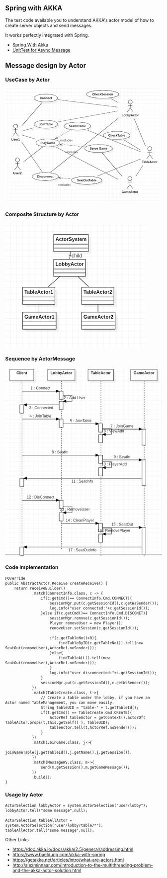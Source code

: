 
## Spring with AKKA

The test code available you to understand AKKA's actor model of how to create server objects and send messages.

It works perfectly integrated with Spring.

- [Spring With Akka](src/test/java/com/vgw/demo/gameweb/SpringAkkaIntegrationTest.java)
- [UnitTest for Async Message](src/test/java/com/vgw/demo/gameweb/actor)


## Message design by Actor

### UseCase by Actor

![image](doc/actordiagram.png)

### Composite Structure by Actor

![image2](doc/actor-composites.png)

### Sequence by ActorMessage

![image3](doc/actor-sequence.png)

### Code implementation
    @Override
    public AbstractActor.Receive createReceive() {
        return receiveBuilder()
                .match(ConnectInfo.class, c -> {
                    if(c.getCmd()== ConnectInfo.Cmd.CONNECT){
                        sessionMgr.put(c.getSessionId(),c.getWsSender());
                        log.info("user connected:"+c.getSessionId());
                    }else if(c.getCmd()== ConnectInfo.Cmd.DISCONET){
                        sessionMgr.remove(c.getSessionId());
                        Player removeUser = new Player();
                        removeUser.setSession(c.getSessionId());
     
                        if(c.getTableNo()>0){
                            findTableByID(c.getTableNo()).tell(new SeatOut(removeUser),ActorRef.noSender());
                        }else{
                            findTableALL().tell(new SeatOut(removeUser),ActorRef.noSender());
                        }
                        log.info("user disconnected:"+c.getSessionId());
                    }
                    sessionMgr.put(c.getSessionId(),c.getWsSender());
                })
                .match(TableCreate.class, t->{
                    // Create a table under the lobby, if you have an Actor named TableManagement, you can move easily.
                    String tableUID = "table-" + t.getTableId();
                    if(t.getCmd() == TableCreate.Cmd.CREATE){
                        ActorRef tableActor = getContext().actorOf( TableActor.props(t,this.getSelf() ), tableUID);
                        tableActor.tell(t,ActorRef.noSender());
                    }
                })
                .match(JoinGame.class, j->{
                    joinGameTable(j.getTableId(),j.getName(),j.getSession());
                })
                .match(MessageWS.class, m->{
                    send(m.getSession(),m.getGameMessage());
                })
                .build();
    }

### Usage by Actor

    ActorSelection lobbyActor = system.ActorSelection("user/lobby");
    lobbyActor.tell("some message",null);
     
    ActorSelection tableAllActor = system.ActorSelection("user/lobby/table/*");
    tableAllActor.tell("some message",null);



Other Links

- https://doc.akka.io/docs/akka/2.5/general/addressing.html
- https://www.baeldung.com/akka-with-spring
- https://getakka.net/articles/intro/what-are-actors.html
- http://alexminnaar.com/introduction-to-the-multithreading-problem-and-the-akka-actor-solution.html
